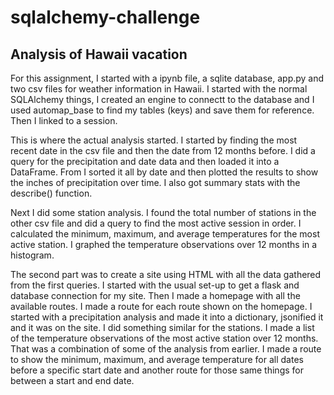 # sqlalchemy-challenge
## Analysis of Hawaii vacation

For this assignment, I started with a ipynb file, a sqlite database, app.py and two csv files for weather information in Hawaii. I started with the normal SQLAlchemy things, I created an engine to connectt to the database and I used automap_base to find my tables (keys) and save them for reference. Then I linked to a session. 

This is where the actual analysis started. I started by finding the most recent date in the csv file and then the date from 12 months before. I did a query for the precipitation and date data and then loaded it into a DataFrame. From I sorted it all by date and then plotted the results to show the inches of precipitation over time. I also got summary stats with the describe() function. 

Next I did some station analysis. I found the total number of stations in the other csv file and did a query to find the most active session in order. I calculated the minimum, maximum, and average temperatures for the most active station. I graphed the temperature observations over 12 months in a histogram. 

The second part was to create a site using HTML with all the data gathered from the first queries. I started with the usual set-up to get a flask and database connection for my site. Then I made a homepage with all the available routes. I made a route for each route shown on the homepage. I started with a precipitation analysis and made it into a dictionary, jsonified it and it was on the site. I did something similar for the stations. I made a list of the temperature observations of the most active station over 12 months. That was a combination of some of the analysis from earlier. I made a route to show the minimum, maximum, and average temperature for all dates before a specific start date and another route for those same things for between a start and end date. 
